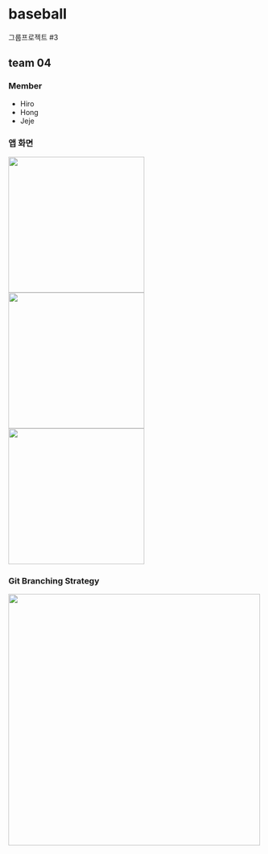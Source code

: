 # baseball
그룹프로젝트 #3

## team 04

### Member
- Hiro
- Hong
- Jeje

### 앱 화면
<p>
<img width=270 src=https://user-images.githubusercontent.com/73683735/118576168-f3fe4d80-b7c2-11eb-8b4f-bc77748a9cbb.gif>
<img width=270 src=https://user-images.githubusercontent.com/73683735/118576174-f6f93e00-b7c2-11eb-8c75-8c9e96db53ca.gif>
<img width=270 src=https://user-images.githubusercontent.com/73683735/118576182-f8c30180-b7c2-11eb-977c-23d902280f90.gif>
</p>

### Git Branching Strategy
<img src="images/Git_Branching_Strategy.jpg" width="500"> 
